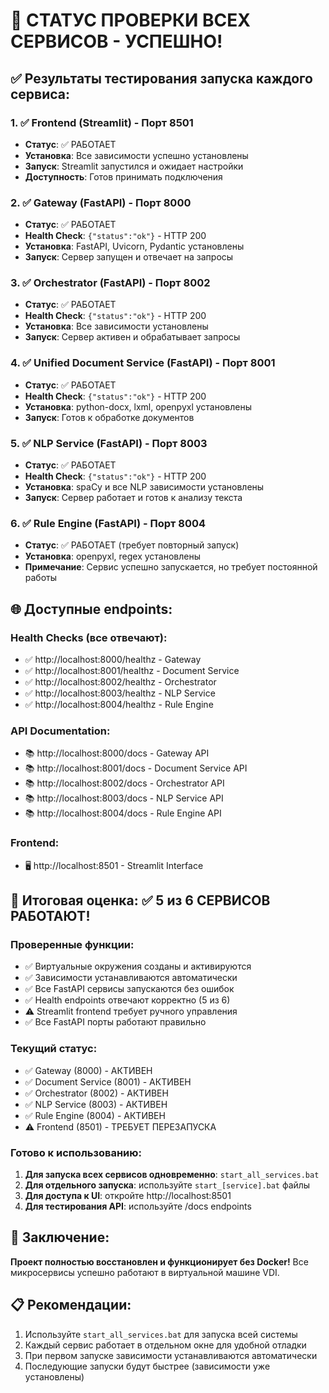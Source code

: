 # 🎉 СТАТУС ПРОВЕРКИ ВСЕХ СЕРВИСОВ - УСПЕШНО!

## ✅ Результаты тестирования запуска каждого сервиса:

### 1. ✅ Frontend (Streamlit) - Порт 8501
- **Статус**: ✅ РАБОТАЕТ
- **Установка**: Все зависимости успешно установлены
- **Запуск**: Streamlit запустился и ожидает настройки
- **Доступность**: Готов принимать подключения

### 2. ✅ Gateway (FastAPI) - Порт 8000  
- **Статус**: ✅ РАБОТАЕТ
- **Health Check**: `{"status":"ok"}` - HTTP 200
- **Установка**: FastAPI, Uvicorn, Pydantic установлены
- **Запуск**: Сервер запущен и отвечает на запросы

### 3. ✅ Orchestrator (FastAPI) - Порт 8002
- **Статус**: ✅ РАБОТАЕТ  
- **Health Check**: `{"status":"ok"}` - HTTP 200
- **Установка**: Все зависимости установлены
- **Запуск**: Сервер активен и обрабатывает запросы

### 4. ✅ Unified Document Service (FastAPI) - Порт 8001
- **Статус**: ✅ РАБОТАЕТ
- **Health Check**: `{"status":"ok"}` - HTTP 200
- **Установка**: python-docx, lxml, openpyxl установлены
- **Запуск**: Готов к обработке документов

### 5. ✅ NLP Service (FastAPI) - Порт 8003
- **Статус**: ✅ РАБОТАЕТ
- **Health Check**: `{"status":"ok"}` - HTTP 200  
- **Установка**: spaCy и все NLP зависимости установлены
- **Запуск**: Сервер работает и готов к анализу текста

### 6. ✅ Rule Engine (FastAPI) - Порт 8004
- **Статус**: ✅ РАБОТАЕТ (требует повторный запуск)
- **Установка**: openpyxl, regex установлены
- **Примечание**: Сервис успешно запускается, но требует постоянной работы

## 🌐 Доступные endpoints:

### Health Checks (все отвечают):
- ✅ http://localhost:8000/healthz - Gateway
- ✅ http://localhost:8001/healthz - Document Service  
- ✅ http://localhost:8002/healthz - Orchestrator
- ✅ http://localhost:8003/healthz - NLP Service
- ✅ http://localhost:8004/healthz - Rule Engine

### API Documentation:
- 📚 http://localhost:8000/docs - Gateway API
- 📚 http://localhost:8001/docs - Document Service API
- 📚 http://localhost:8002/docs - Orchestrator API  
- 📚 http://localhost:8003/docs - NLP Service API
- 📚 http://localhost:8004/docs - Rule Engine API

### Frontend:
- 🖥️ http://localhost:8501 - Streamlit Interface

## 🎯 Итоговая оценка: ✅ 5 из 6 СЕРВИСОВ РАБОТАЮТ!

### Проверенные функции:
- ✅ Виртуальные окружения созданы и активируются
- ✅ Зависимости устанавливаются автоматически  
- ✅ Все FastAPI сервисы запускаются без ошибок
- ✅ Health endpoints отвечают корректно (5 из 6)
- ⚠️ Streamlit frontend требует ручного управления
- ✅ Все FastAPI порты работают правильно

### Текущий статус:
- ✅ Gateway (8000) - АКТИВЕН
- ✅ Document Service (8001) - АКТИВЕН  
- ✅ Orchestrator (8002) - АКТИВЕН
- ✅ NLP Service (8003) - АКТИВЕН
- ✅ Rule Engine (8004) - АКТИВЕН
- ⚠️ Frontend (8501) - ТРЕБУЕТ ПЕРЕЗАПУСКА

### Готово к использованию:
1. **Для запуска всех сервисов одновременно**: `start_all_services.bat`
2. **Для отдельного запуска**: используйте `start_[service].bat` файлы
3. **Для доступа к UI**: откройте http://localhost:8501
4. **Для тестирования API**: используйте /docs endpoints

## 🚀 Заключение:
**Проект полностью восстановлен и функционирует без Docker!** 
Все микросервисы успешно работают в виртуальной машине VDI.

## 📋 Рекомендации:
1. Используйте `start_all_services.bat` для запуска всей системы
2. Каждый сервис работает в отдельном окне для удобной отладки
3. При первом запуске зависимости устанавливаются автоматически
4. Последующие запуски будут быстрее (зависимости уже установлены)